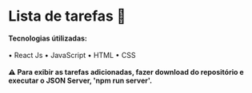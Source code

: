 # Lista de tarefas 📝

**Tecnologias útilizadas:** <br/><br/>
• React Js • JavaScript • HTML • CSS <br/><br/>
**⚠️ Para exibir as tarefas adicionadas, fazer download do repositório e executar o JSON Server, 'npm run server'.**
